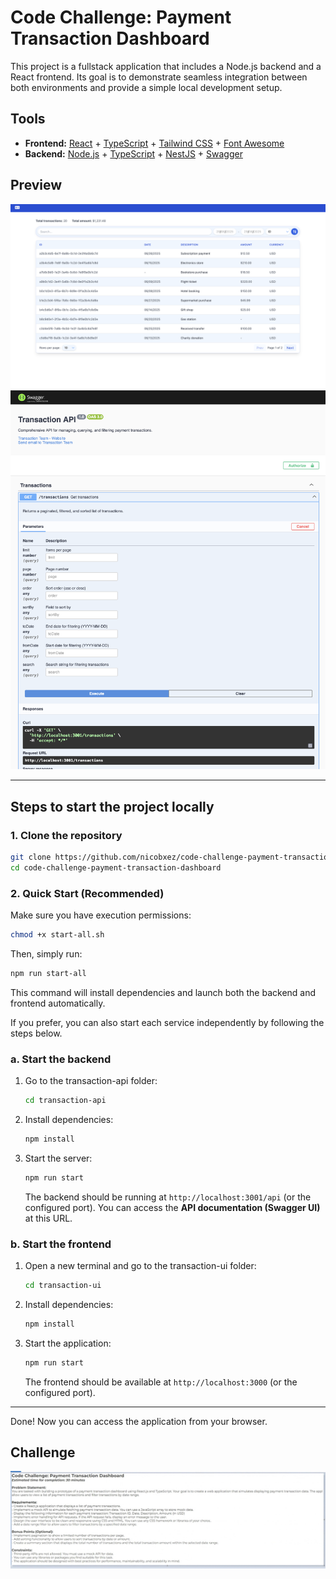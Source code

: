 # Code Challenge: Payment Transaction Dashboard

This project is a fullstack application that includes a Node.js backend and a
React frontend. Its goal is to demonstrate seamless integration between both
environments and provide a simple local development setup.

## Tools

- **Frontend:** [React](https://react.dev/) +
  [TypeScript](https://www.typescriptlang.org/) +
  [Tailwind CSS](https://tailwindcss.com/) +
  [Font Awesome](https://fontawesome.com/)
- **Backend:** [Node.js](https://nodejs.org/) +
  [TypeScript](https://www.typescriptlang.org/) +
  [NestJS](https://nestjs.com/) + [Swagger](https://swagger.io/)

## Preview

![App Preview](assets/ui-preview.png)
![API Preview](assets/api-preview.png)

---

## Steps to start the project locally

### 1. Clone the repository

```bash
git clone https://github.com/nicobxez/code-challenge-payment-transaction-dashboard.git
cd code-challenge-payment-transaction-dashboard
```

### 2. Quick Start (Recommended)

Make sure you have execution permissions:

```bash
chmod +x start-all.sh
```

Then, simply run:

```bash
npm run start-all
```

This command will install dependencies and launch both the backend and frontend
automatically.

If you prefer, you can also start each service independently by following the
steps below.

### a. Start the backend

1. Go to the transaction-api folder:
   ```bash
   cd transaction-api
   ```
2. Install dependencies:
   ```bash
   npm install
   ```
3. Start the server:
   ```bash
   npm run start
   ```
   The backend should be running at `http://localhost:3001/api` (or the
   configured port). You can access the **API documentation (Swagger UI)** at
   this URL.

### b. Start the frontend

1. Open a new terminal and go to the transaction-ui folder:
   ```bash
   cd transaction-ui
   ```
2. Install dependencies:
   ```bash
   npm install
   ```
3. Start the application:
   ```bash
   npm run start
   ```
   The frontend should be available at `http://localhost:3000` (or the
   configured port).

---

Done! Now you can access the application from your browser.

## Challenge

![Challenge](assets/code-challenge-instructions.jpeg)
